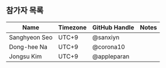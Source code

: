 ## 참가자 목록

| Name             | Timezone | GitHub Handle | Notes |
|------------------|----------|---------------|-------|
| Sanghyeon Seo    | UTC+9    | @sanxiyn      |       |
| Dong-hee Na      | UTC+9    | @corona10     |       |
| Jongsu Kim       | UTC+9    | @appleparan   |       |
